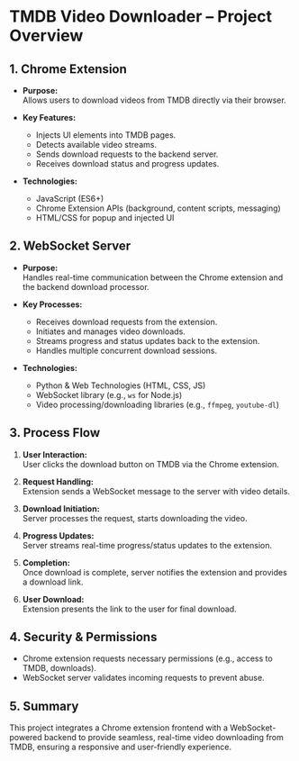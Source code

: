 # TMDB Video Downloader – Project Overview

## 1. Chrome Extension

- **Purpose:**  
  Allows users to download videos from TMDB directly via their browser.

- **Key Features:**  
  - Injects UI elements into TMDB pages.
  - Detects available video streams.
  - Sends download requests to the backend server.
  - Receives download status and progress updates.

- **Technologies:**  
  - JavaScript (ES6+)
  - Chrome Extension APIs (background, content scripts, messaging)
  - HTML/CSS for popup and injected UI

## 2. WebSocket Server

- **Purpose:**  
  Handles real-time communication between the Chrome extension and the backend download processor.

- **Key Processes:**  
  - Receives download requests from the extension.
  - Initiates and manages video downloads.
  - Streams progress and status updates back to the extension.
  - Handles multiple concurrent download sessions.

- **Technologies:**  
  - Python & Web Technologies (HTML, CSS, JS)
  - WebSocket library (e.g., `ws` for Node.js)
  - Video processing/downloading libraries (e.g., `ffmpeg`, `youtube-dl`)

## 3. Process Flow

1. **User Interaction:**  
   User clicks the download button on TMDB via the Chrome extension.

2. **Request Handling:**  
   Extension sends a WebSocket message to the server with video details.

3. **Download Initiation:**  
   Server processes the request, starts downloading the video.

4. **Progress Updates:**  
   Server streams real-time progress/status updates to the extension.

5. **Completion:**  
   Once download is complete, server notifies the extension and provides a download link.

6. **User Download:**  
   Extension presents the link to the user for final download.

## 4. Security & Permissions

- Chrome extension requests necessary permissions (e.g., access to TMDB, downloads).
- WebSocket server validates incoming requests to prevent abuse.

## 5. Summary

This project integrates a Chrome extension frontend with a WebSocket-powered backend to provide seamless, real-time video downloading from TMDB, ensuring a responsive and user-friendly experience.